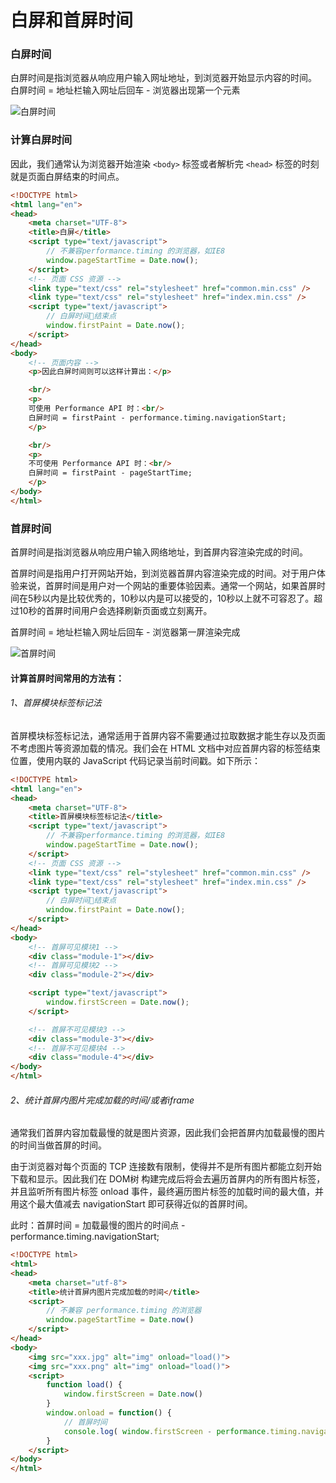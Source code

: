 # 白屏和首屏时间

### 白屏时间

白屏时间是指浏览器从响应用户输入网址地址，到浏览器开始显示内容的时间。
白屏时间 = 地址栏输入网址后回车 - 浏览器出现第一个元素

![白屏时间](https://upload-images.jianshu.io/upload_images/1726248-35f2c83b617ac4f6.png?imageMogr2/auto-orient/strip%7CimageView2/2/w/1240)

### 计算白屏时间

因此，我们通常认为浏览器开始渲染 `<body>` 标签或者解析完 `<head>` 标签的时刻就是页面白屏结束的时间点。

```html
<!DOCTYPE html>
<html lang="en">
<head>
    <meta charset="UTF-8">
    <title>白屏</title>
    <script type="text/javascript">
        // 不兼容performance.timing 的浏览器，如IE8
        window.pageStartTime = Date.now();
    </script>
    <!-- 页面 CSS 资源 -->
    <link type="text/css" rel="stylesheet" href="common.min.css" />
    <link type="text/css" rel="stylesheet" href="index.min.css" />
    <script type="text/javascript">
        // 白屏时间结束点
        window.firstPaint = Date.now();
    </script>
</head>
<body>
    <!-- 页面内容 -->
    <p>因此白屏时间则可以这样计算出：</p>

    <br/>
    <p>
    可使用 Performance API 时：<br/>
    白屏时间 = firstPaint - performance.timing.navigationStart;
    </p>

    <br/>
    <p>
    不可使用 Performance API 时：<br/>
    白屏时间 = firstPaint - pageStartTime;
    </p>
</body>
</html>
```

### 首屏时间

首屏时间是指浏览器从响应用户输入网络地址，到首屏内容渲染完成的时间。

首屏时间是指用户打开网站开始，到浏览器首屏内容渲染完成的时间。对于用户体验来说，首屏时间是用户对一个网站的重要体验因素。通常一个网站，如果首屏时间在5秒以内是比较优秀的，10秒以内是可以接受的，10秒以上就不可容忍了。超过10秒的首屏时间用户会选择刷新页面或立刻离开。

首屏时间 = 地址栏输入网址后回车 - 浏览器第一屏渲染完成

![首屏时间](https://upload-images.jianshu.io/upload_images/1726248-54467bf802122c62.png?imageMogr2/auto-orient/strip%7CimageView2/2/w/1240)

#### 计算首屏时间常用的方法有：
###### 1、首屏模块标签标记法
首屏模块标签标记法，通常适用于首屏内容不需要通过拉取数据才能生存以及页面不考虑图片等资源加载的情况。我们会在 HTML 文档中对应首屏内容的标签结束位置，使用内联的 JavaScript 代码记录当前时间戳。如下所示：

```html
<!DOCTYPE html>
<html lang="en">
<head>
    <meta charset="UTF-8">
    <title>首屏模块标签标记法</title>
    <script type="text/javascript">
        // 不兼容performance.timing 的浏览器，如IE8
        window.pageStartTime = Date.now();
    </script>
    <!-- 页面 CSS 资源 -->
    <link type="text/css" rel="stylesheet" href="common.min.css" />
    <link type="text/css" rel="stylesheet" href="index.min.css" />
    <script type="text/javascript">
        // 白屏时间结束点
        window.firstPaint = Date.now();
    </script>
</head>
<body>
    <!-- 首屏可见模块1 -->
    <div class="module-1"></div>
    <!-- 首屏可见模块2 -->
    <div class="module-2"></div>

    <script type="text/javascript">
        window.firstScreen = Date.now();
    </script>

    <!-- 首屏不可见模块3 -->
    <div class="module-3"></div>
    <!-- 首屏不可见模块4 -->
    <div class="module-4"></div>
</body>
</html>
```

###### 2、统计首屏内图片完成加载的时间/或者iframe
通常我们首屏内容加载最慢的就是图片资源，因此我们会把首屏内加载最慢的图片的时间当做首屏的时间。

由于浏览器对每个页面的 TCP 连接数有限制，使得并不是所有图片都能立刻开始下载和显示。因此我们在 DOM树 构建完成后将会去遍历首屏内的所有图片标签，并且监听所有图片标签 onload 事件，最终遍历图片标签的加载时间的最大值，并用这个最大值减去 navigationStart 即可获得近似的首屏时间。

此时：首屏时间 = 加载最慢的图片的时间点 - performance.timing.navigationStart;

```html
<!DOCTYPE html>
<html>
<head>
    <meta charset="utf-8">
    <title>统计首屏内图片完成加载的时间</title>
    <script>
        // 不兼容 performance.timing 的浏览器
        window.pageStartTime = Date.now()
    </script>
</head>
<body>
    <img src="xxx.jpg" alt="img" onload="load()">
    <img src="xxx.png" alt="img" onload="load()">
    <script>
        function load() {
            window.firstScreen = Date.now()
        }
        window.onload = function() {
            // 首屏时间
            console.log( window.firstScreen - performance.timing.navigationStart );
        }
    </script>
</body>
</html>
```
